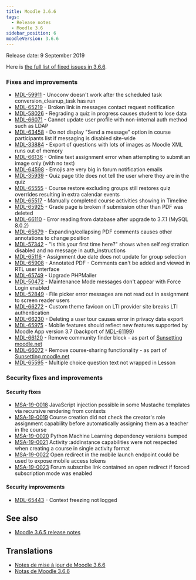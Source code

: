 ```yaml
---
title: Moodle 3.6.6
tags:
  - Release notes
  - Moodle 3.6
sidebar_position: 6
moodleVersion: 3.6.6
---
```

Release date: 9 September 2019

Here is [the full list of fixed issues in 3.6.6](https://moodle.atlassian.net/secure/IssueNavigator!executeAdvanced.jspa?jqlQuery=project+%3D+mdl+AND+resolution+%3D+fixed+AND+fixVersion+in+%28%223.6.6%22%29+ORDER+BY+priority+DESC&runQuery=true&clear=true).

### Fixes and improvements

- [MDL-59911](https://moodle.atlassian.net/browse/MDL-59911) - Unoconv doesn't work after the scheduled task conversion_cleanup_task has run
- [MDL-65219](https://moodle.atlassian.net/browse/MDL-65219) - Broken link in messages contact request notification
- [MDL-58026](https://moodle.atlassian.net/browse/MDL-58026) - Regrading a quiz in progress causes student to lose data
- [MDL-66071](https://moodle.atlassian.net/browse/MDL-66071) - Cannot update user profile with non-internal auth method such as LDAP
- [MDL-63458](https://moodle.atlassian.net/browse/MDL-63458) - Do not display "Send a message" option in course participants list if messaging is disabled site-wide
- [MDL-33884](https://moodle.atlassian.net/browse/MDL-33884) - Export of questions with lots of images as Moodle XML runs out of memory
- [MDL-66136](https://moodle.atlassian.net/browse/MDL-66136) - Online text assignment error when attempting to submit an image only (with no text)
- [MDL-64598](https://moodle.atlassian.net/browse/MDL-64598) - Emojis are very big in forum notification emails
- [MDL-35939](https://moodle.atlassian.net/browse/MDL-35939) - Quiz page title does not tell the user where they are in the quiz
- [MDL-65555](https://moodle.atlassian.net/browse/MDL-65555) - Course restore excluding groups still restores quiz overrides resulting in extra calendar events
- [MDL-65517](https://moodle.atlassian.net/browse/MDL-65517) - Manually completed course activities showing in Timeline
- [MDL-65925](https://moodle.atlassian.net/browse/MDL-65925) - Grade page is broken if submission other than PDF was deleted
- [MDL-66110](https://moodle.atlassian.net/browse/MDL-66110) - Error reading from database after upgrade to 3.7.1 (MySQL 8.0.2)
- [MDL-65679](https://moodle.atlassian.net/browse/MDL-65679) - Expanding/collapsing PDF comments causes other annotations to change position
- [MDL-57342](https://moodle.atlassian.net/browse/MDL-57342) - "Is this your first time here?" shows when self registration disabled and no message  in auth_instructions
- [MDL-65116](https://moodle.atlassian.net/browse/MDL-65116) - Assignment due date does not update for group selection
- [MDL-65908](https://moodle.atlassian.net/browse/MDL-65908) - Annotated PDF - Comments can't be added and viewed in RTL user interface
- [MDL-65749](https://moodle.atlassian.net/browse/MDL-65749) - Upgrade PHPMailer
- [MDL-50472](https://moodle.atlassian.net/browse/MDL-50472) - Maintenance Mode messages don't appear with Force Login enabled
- [MDL-52849](https://moodle.atlassian.net/browse/MDL-52849) - File picker error messages are not read out in assignment to screen reader users
- [MDL-66272](https://moodle.atlassian.net/browse/MDL-66272) - Custom theme favicon on LTI provider site breaks LTI authentication
- [MDL-66230](https://moodle.atlassian.net/browse/MDL-66230) - Deleting a user tour causes error in privacy data export
- [MDL-65975](https://moodle.atlassian.net/browse/MDL-65975) - Mobile features should reflect new features supported by Moodle App version 3.7 (backport of [MDL-61199](https://moodle.atlassian.net/browse/MDL-61199))
- [MDL-66120](https://moodle.atlassian.net/browse/MDL-66120) - Remove community finder block - as part of [Sunsetting moodle.net](https://docs.moodle.org/en/Sunsetting_moodle.net)
- [MDL-66072](https://moodle.atlassian.net/browse/MDL-66072) - Remove course-sharing functionality - as part of [Sunsetting moodle.net](https://docs.moodle.org/en/Sunsetting_moodle.net)
- [MDL-65595](https://moodle.atlassian.net/browse/MDL-65595) - Multiple choice question text not wrapped in Lesson

### Security fixes and improvements

#### Security fixes

- [MSA-19-0018](https://moodle.org/mod/forum/discuss.php?d=391030) JavaScript injection possible in some Mustache templates via recursive rendering from contexts
- [MSA-19-0019](https://moodle.org/mod/forum/discuss.php?d=391031) Course creation did not check the creator's role assignment capability before automatically assigning them as a teacher in the course
- [MSA-19-0020](https://moodle.org/mod/forum/discuss.php?d=391032) Python Machine Learning dependency versions bumped
- [MSA-19-0021](https://moodle.org/mod/forum/discuss.php?d=391035) Activity :addinstance capabilities were not respected when creating a course in single activity format
- [MSA-19-0022](https://moodle.org/mod/forum/discuss.php?d=391036) Open redirect in the mobile launch endpoint could be used to expose mobile access tokens
- [MSA-19-0023](https://moodle.org/mod/forum/discuss.php?d=391037) Forum subscribe link contained an open redirect if forced subscription mode was enabled

#### Security improvements

- [MDL-65443](https://moodle.atlassian.net/browse/MDL-65443) - Context freezing not logged

## See also

- [Moodle 3.6.5 release notes](./3.6.5.md)

## Translations

- [Notes de mise à jour de Moodle 3.6.6](https://docs.moodle.org/fr/Notes_de_mise_à_jour_de_Moodle_3.6.6)
- [Notas de Moodle 3.6.6](https://docs.moodle.org/es/Notas_de_Moodle_3.6.6)
